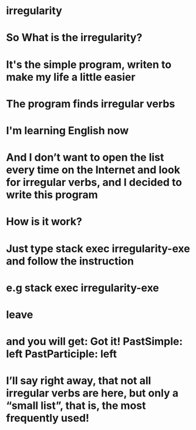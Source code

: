 # irregularity

# So What is the irregularity? 

# It's the simple program, writen to make my life a little easier 
# The program finds irregular verbs

# I'm learning English now 
# And I don’t want to open the list every time on the Internet and look for irregular verbs, and I decided to write this program 
# How is it work? 
# Just type stack exec irregularity-exe and follow the instruction

# e.g    stack exec irregularity-exe 
#        leave 
#        and you will get:    Got it!  PastSimple:   left    PastParticiple:    left 

# I’ll say right away, that not all irregular verbs are here, but only a “small list”, that is, the most frequently used! 
